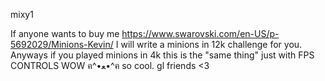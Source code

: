 mixy1

If anyone wants to buy me https://www.swarovski.com/en-US/p-5692029/Minions-Kevin/ I will write a minions in 12k challenge for you. Anyways if you played minions in 4k this is the "same thing" just with FPS CONTROLS WOW ฅ^•ﻌ•^ฅ so cool. gl friends <3
